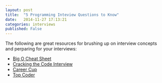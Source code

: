 ```yaml
---
layout: post
title:  "5 Programming Inteview Questions to Know"
date:   2014-11-27 17:13:21
categories: interviews
published: False
---
```


The following are great resources for brushing up on interview concepts and perparing for your interviews:

+ [Big O Cheat Sheet](http://bigocheatsheet.com/)
+ [Cracking the Code Interview](http://www.amazon.com/Cracking-Coding-Interview-Programming-Questions/dp/098478280X)
+ [Career Cup](http://www.careercup.com/)
+ [Top Coder](http://www.topcoder.com/)
